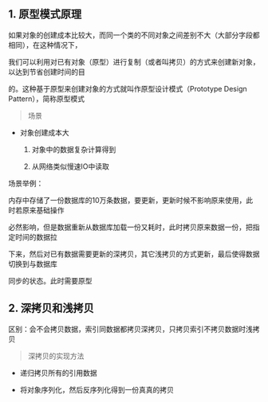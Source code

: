
<h2 id='1'> 1. 原型模式原理 </h2>

如果对象的创建成本比较大，而同一个类的不同对象之间差别不大（大部分字段都相同），在这种情况下，

我们可以利用对已有对象（原型）进行复制（或者叫拷贝）的方式来创建新对象，以达到节省创建时间的目

的。这种基于原型来创建对象的方式就叫作原型设计模式（Prototype Design Pattern），简称原型模式

> 场景

- 对象创建成本大

    1. 对象中的数据复杂计算得到

    2. 从网络类似慢速IO中读取


场景举例：

内存中存储了一份数据库的10万条数据，要更新，更新时候不影响原来使用，此时若原来基础操作

必然影响，但是数据重新从数据库加载一份又耗时，此时拷贝原来数据一份，把指定时间的数据拉

下来，然后对已有数据需要更新的深拷贝，其它浅拷贝的方式更新，最后使得数据切换到与数据库

同步的状态。此时需要原型


<h2 id='2'> 2. 深拷贝和浅拷贝 </h2>

区别：会不会拷贝数据，索引同数据都拷贝深拷贝，只拷贝索引不拷贝数据时浅拷贝

> 深拷贝的实现方法

- 递归拷贝所有的引用数据

- 将对象序列化，然后反序列化得到一份真真的拷贝

